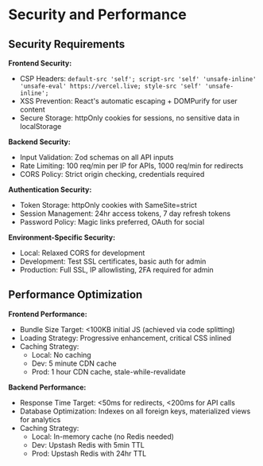 # Security and Performance

## Security Requirements

**Frontend Security:**

- CSP Headers: `default-src 'self'; script-src 'self' 'unsafe-inline' 'unsafe-eval' https://vercel.live; style-src 'self' 'unsafe-inline';`
- XSS Prevention: React's automatic escaping + DOMPurify for user content
- Secure Storage: httpOnly cookies for sessions, no sensitive data in localStorage

**Backend Security:**

- Input Validation: Zod schemas on all API inputs
- Rate Limiting: 100 req/min per IP for APIs, 1000 req/min for redirects
- CORS Policy: Strict origin checking, credentials required

**Authentication Security:**

- Token Storage: httpOnly cookies with SameSite=strict
- Session Management: 24hr access tokens, 7 day refresh tokens
- Password Policy: Magic links preferred, OAuth for social

**Environment-Specific Security:**

- Local: Relaxed CORS for development
- Development: Test SSL certificates, basic auth for admin
- Production: Full SSL, IP allowlisting, 2FA required for admin

## Performance Optimization

**Frontend Performance:**

- Bundle Size Target: <100KB initial JS (achieved via code splitting)
- Loading Strategy: Progressive enhancement, critical CSS inlined
- Caching Strategy:
  - Local: No caching
  - Dev: 5 minute CDN cache
  - Prod: 1 hour CDN cache, stale-while-revalidate

**Backend Performance:**

- Response Time Target: <50ms for redirects, <200ms for API calls
- Database Optimization: Indexes on all foreign keys, materialized views for analytics
- Caching Strategy:
  - Local: In-memory cache (no Redis needed)
  - Dev: Upstash Redis with 5min TTL
  - Prod: Upstash Redis with 24hr TTL
